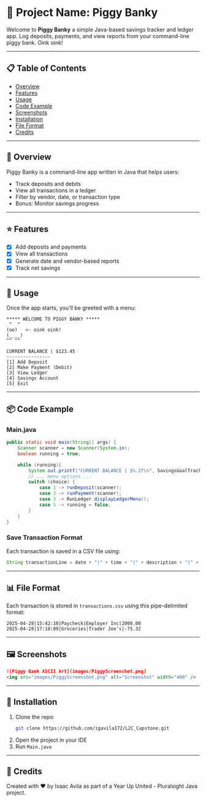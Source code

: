 # 🐷 Project Name: Piggy Banky

Welcome to **Piggy Banky** a simple Java-based savings tracker and ledger app. Log deposits, payments, and view reports from your command-line piggy bank. Oink oink!

---

## 📋 Table of Contents

- [Overview](#overview)
- [Features](#features)
- [Usage](#usage)
- [Code Example](#code-example)
- [Screenshots](#screenshots)
- [Installation](#installation)
- [File Format](#file-format)
- [Credits](#credits)

---

## 📝 Overview

Piggy Banky is a command-line app written in Java that helps users:

- Track deposits and debits
- View all transactions in a ledger
- Filter by vendor, date, or transaction type
- Bonus: Monitor savings progress

---

## ⭐ Features

- [x] Add deposits and payments
- [x] View all transactions
- [x] Generate date and vendor-based reports
- [x] Track net savings

---

## 🚀 Usage

Once the app starts, you'll be greeted with a menu:

```
***** WELCOME TO PIGGY BANKY *****
 ^  ^
(oo)   <- oink oink!
(____)
^^ ^^

CURRENT BALANCE | $123.45
----------------
[1] Add Deposit
[2] Make Payment (Debit)
[3] View Ledger
[4] Savings Account
[5] Exit
```

---

## 📦 Code Example

### Main.java

```java
public static void main(String[] args) {
    Scanner scanner = new Scanner(System.in);
    boolean running = true;

    while (running){
        System.out.printf("CURRENT BALANCE | $%.2f\n", SavingsGoalTracker.getNetFundsFromTransactions());
        // ... menu options ...
        switch (choice) {
            case 1 -> runDeposit(scanner);
            case 2 -> runPayment(scanner);
            case 3 -> RunLedger.displayLedgerMenu();
            case 5 -> running = false;
        }
    }
}
```

### Save Transaction Format

Each transaction is saved in a CSV file using:

```java
String transactionLine = date + "|" + time + "|" + description + "|" + vendor + "|" + amount;
```

---

## 📊 File Format

Each transaction is stored in `transactions.csv` using this pipe-delimited format:

```
2025-04-28|15:42:10|Paycheck|Employer Inc|2000.00
2025-04-28|17:18:09|Groceries|Trader Joe's|-75.32
```

---

## 🖼️ Screenshots

```markdown
![Piggy Bank ASCII Art](images/PiggyScreenshot.png)
<img src="images/PiggyScreenshot.png" alt="Screenshot" width="400" />

```

---

## 🔧 Installation

1. Clone the repo:
   ```bash
   git clone https://github.com/igavila172/L2C_Capstone.git
   ```
2. Open the project in your IDE
3. Run `Main.java`

---

## 🙌 Credits

Created with ❤️ by Isaac Avila as part of a Year Up United - Pluralsight Java project.